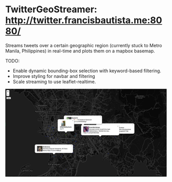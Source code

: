 TwitterGeoStreamer: http://twitter.francisbautista.me:8080/
=========

Streams tweets over a certain geographic region (currently stuck to Metro Manila, Philippines) in real-time and plots them on a mapbox basemap.

TODO:
- Enable dynamic bounding-box selection with keyword-based filtering.
- Improve styling for navbar and filtering
- Scale streaming to use leaflet-realtime.

![Alt text](/img/screenie.png "Screenshot")
